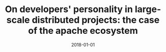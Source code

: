 ---
title: "On developers&apos; personality in large-scale distributed projects: the case of the apache ecosystem"
collection: publications
category: conferences
permalink: /publication/2018-01-01-On-developers-personality-in-large-scale-distributed-projects-the-case-of-the-apache-ecosystem
date: 2018-01-01
venue: 'In Proc. of the 13th Conference on Global Software Engineering, ICGSE 2018, Gothenburg, Sweden, May 27 - 29, 2018'
paperurl: 'https://doi.org/10.1145/3196369.3196372'
citation: ' Fabio Calefato,  Giuseppe Iaffaldano,  Filippo Lanubile,  Bogdan Vasilescu, &quot;On developers&amp;apos; personality in large-scale distributed projects: the case of the apache ecosystem.&quot; <i>In Proc. of the 13th Conference on Global Software Engineering, ICGSE 2018, Gothenburg, Sweden, May 27 - 29, 2018</i>, 2018.'
doi: https://doi.org/10.1145/3196369.3196372
---